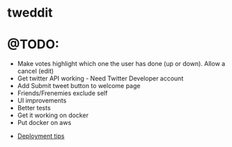 # tweddit

# @TODO:
- Make votes highlight which one the user has done (up or down). Allow a cancel (edit)
- Get twitter API working - Need Twitter Developer account
- Add Submit tweet button to welcome page
- Friends/Frenemies exclude self
- UI improvements
- Better tests
- Get it working on docker
- Put docker on aws

+ [Deployment tips](https://sailsjs.com/documentation/concepts/deployment)
